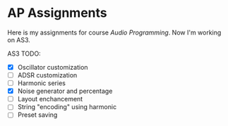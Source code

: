# AP Assignments

Here is my assignments for course *Audio Programming*. Now I'm working on AS3.

AS3 TODO:

- [x] Oscillator customization
- [ ] ADSR customization
- [ ] Harmonic series
- [x] Noise generator and percentage
- [ ] Layout enchancement
- [ ] String "encoding" using harmonic
- [ ] Preset saving